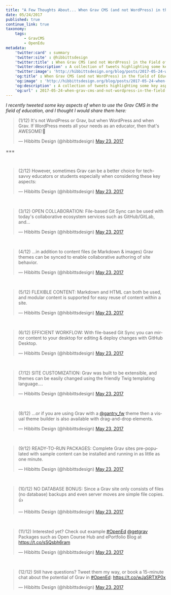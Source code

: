 ```yaml
---
title: "A Few Thoughts About... When Grav CMS (and not WordPress) in the Field of Education?"
date: 05/24/2017
published: true
continue_link: true
taxonomy:
    tags:
        - GravCMS
        - OpenEdu
metadata:
    'twitter:card' : summary
    'twitter:site' : @hibbittsdesign
    'twitter:title' : When Grav CMS (and not WordPress) in the Field of Education?
    'twitter:description' : A collection of tweets highlighting some key aspects of the Grav CMS in the field of [open] education.
    'twitter:image': 'http://hibbittsdesign.org/blog/posts/2017-05-24-when-grav-and-not-wordpress-in-the-field-of-education/gravdotorg.png'
    'og:title' : When Grav CMS (and not WordPress) in the field of Education?
    'og:image' : 'http://hibbittsdesign.org/blog/posts/2017-05-24-when-grav-cms-and-not-wordpress-in-the-field-of-education/gravdotorg.png'
    'og:description' : A collection of tweets highlighting some key aspects of the Grav CMS in the field of [open] education.
    'og:url' : 2017-05-24-when-grav-cms-and-not-wordpress-in-the-field-of-education
---
```


_I recently tweeted some key aspects of when to use the Grav CMS in the field of education, and I thought I would share them here:_

<blockquote class="twitter-tweet" data-lang="en"><p lang="en" dir="ltr">(1/12) It&#39;s not WordPress or Grav, but when WordPress and when Grav. If WordPress meets all your needs as an educator, then that&#39;s AWESOME!🙌</p>&mdash; Hibbitts Design (@hibbittsdesign) <a href="https://twitter.com/hibbittsdesign/status/867051314378711041">May 23, 2017</a></blockquote>
<script async src="//platform.twitter.com/widgets.js" charset="utf-8"></script>

===

<br>
<blockquote class="twitter-tweet" data-conversation="none" data-lang="en"><p lang="en" dir="ltr">(2/12) However, sometimes Grav can be a better choice for tech-savvy educators or students especially when considering these key aspects:</p>&mdash; Hibbitts Design (@hibbittsdesign) <a href="https://twitter.com/hibbittsdesign/status/867051350697299968">May 23, 2017</a></blockquote>
<script async src="//platform.twitter.com/widgets.js" charset="utf-8"></script>
<br>
<blockquote class="twitter-tweet" data-conversation="none" data-lang="en"><p lang="en" dir="ltr">(3/12) OPEN COLLABORATION: File-based Git Sync can be used with today&#39;s collaborative ecosystem services such as GitHub/GitLab, and...</p>&mdash; Hibbitts Design (@hibbittsdesign) <a href="https://twitter.com/hibbittsdesign/status/867051377339412480">May 23, 2017</a></blockquote>
<script async src="//platform.twitter.com/widgets.js" charset="utf-8"></script>
<br>
<blockquote class="twitter-tweet" data-conversation="none" data-lang="en"><p lang="en" dir="ltr">(4/12) ...in addition to content files (ie Markdown &amp; images) Grav themes can be synced to enable collaborative authoring of site behavior.</p>&mdash; Hibbitts Design (@hibbittsdesign) <a href="https://twitter.com/hibbittsdesign/status/867051419278258176">May 23, 2017</a></blockquote>
<script async src="//platform.twitter.com/widgets.js" charset="utf-8"></script>
<br>
<blockquote class="twitter-tweet" data-conversation="none" data-lang="en"><p lang="en" dir="ltr">(5/12) FLEXIBLE CONTENT: Markdown and HTML can both be used, and modular content is supported for easy reuse of content within a site.</p>&mdash; Hibbitts Design (@hibbittsdesign) <a href="https://twitter.com/hibbittsdesign/status/867051442632183808">May 23, 2017</a></blockquote>
<script async src="//platform.twitter.com/widgets.js" charset="utf-8"></script>
<br>
<blockquote class="twitter-tweet" data-conversation="none" data-lang="en"><p lang="en" dir="ltr">(6/12) EFFICIENT WORKFLOW: With file-based Git Sync you can mirror content to your desktop for editing &amp; deploy changes with GitHub Desktop.</p>&mdash; Hibbitts Design (@hibbittsdesign) <a href="https://twitter.com/hibbittsdesign/status/867051469614088192">May 23, 2017</a></blockquote>
<script async src="//platform.twitter.com/widgets.js" charset="utf-8"></script>
<br>
<blockquote class="twitter-tweet" data-conversation="none" data-lang="en"><p lang="en" dir="ltr">(7/12) SITE CUSTOMIZATION: Grav was built to be extensible, and themes can be easily changed using the friendly Twig templating language....</p>&mdash; Hibbitts Design (@hibbittsdesign) <a href="https://twitter.com/hibbittsdesign/status/867051496407392256">May 23, 2017</a></blockquote>
<script async src="//platform.twitter.com/widgets.js" charset="utf-8"></script>
<br>
<blockquote class="twitter-tweet" data-conversation="none" data-lang="en"><p lang="en" dir="ltr">(8/12) ...or if you are using Grav with a <a href="https://twitter.com/gantry_fw">@gantry_fw</a> theme then a visual theme builder is also available with drag-and-drop elements.</p>&mdash; Hibbitts Design (@hibbittsdesign) <a href="https://twitter.com/hibbittsdesign/status/867051527235526656">May 23, 2017</a></blockquote>
<script async src="//platform.twitter.com/widgets.js" charset="utf-8"></script>
<br>
<blockquote class="twitter-tweet" data-conversation="none" data-lang="en"><p lang="en" dir="ltr">(9/12) READY-TO-RUN PACKAGES: Complete Grav sites pre-populated with sample content can be installed and running in as little as one minute.</p>&mdash; Hibbitts Design (@hibbittsdesign) <a href="https://twitter.com/hibbittsdesign/status/867051558185254913">May 23, 2017</a></blockquote>
<script async src="//platform.twitter.com/widgets.js" charset="utf-8"></script>
<br>
<blockquote class="twitter-tweet" data-conversation="none" data-lang="en"><p lang="en" dir="ltr">(10/12) NO DATABASE BONUS: Since a Grav site only consists of files (no database) backups and even server moves are simple file copies.👍</p>&mdash; Hibbitts Design (@hibbittsdesign) <a href="https://twitter.com/hibbittsdesign/status/867051589663457280">May 23, 2017</a></blockquote>
<script async src="//platform.twitter.com/widgets.js" charset="utf-8"></script>
<br>
<blockquote class="twitter-tweet" data-conversation="none" data-lang="en"><p lang="en" dir="ltr">(11/12) Interested yet? Check out example <a href="https://twitter.com/hashtag/OpenEd?src=hash">#OpenEd</a> <a href="https://twitter.com/getgrav">@getgrav</a> Packages such as Open Course Hub and ePortfolio Blog at <a href="https://t.co/sSQsbh6ram">https://t.co/sSQsbh6ram</a></p>&mdash; Hibbitts Design (@hibbittsdesign) <a href="https://twitter.com/hibbittsdesign/status/867051616163078144">May 23, 2017</a></blockquote>
<script async src="//platform.twitter.com/widgets.js" charset="utf-8"></script>
<br>
<blockquote class="twitter-tweet" data-conversation="none" data-cards="hidden" data-lang="en"><p lang="en" dir="ltr">(12/12) Still have questions? Tweet them my way, or book a 15-minute chat about the potential of Grav in <a href="https://twitter.com/hashtag/OpenEd?src=hash">#OpenEd</a>: <a href="https://t.co/wJaSRTXP0x">https://t.co/wJaSRTXP0x</a></p>&mdash; Hibbitts Design (@hibbittsdesign) <a href="https://twitter.com/hibbittsdesign/status/867051643191173120">May 23, 2017</a></blockquote>
<script async src="//platform.twitter.com/widgets.js" charset="utf-8"></script>
